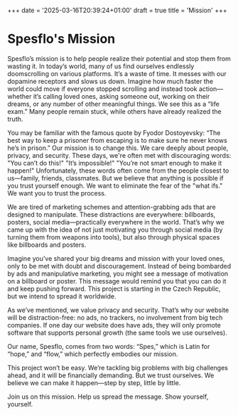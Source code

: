 +++
date = '2025-03-16T20:39:24+01:00'
draft = true
title = 'Mission'
+++

# Spesflo's Mission

 Spesflo’s mission is to help people realize their potential and stop them from wasting it. In today’s world, many of us find ourselves endlessly doomscrolling on various platforms. It’s a waste of time. It messes with our dopamine receptors and slows us down. Imagine how much faster the world could move if everyone stopped scrolling and instead took action—whether it’s calling loved ones, asking someone out, working on their dreams, or any number of other meaningful things. We see this as a “life exam.” Many people remain stuck, while others have already realized the truth.

You may be familiar with the famous quote by Fyodor Dostoyevsky: “The best way to keep a prisoner from escaping is to make sure he never knows he’s in prison.” Our mission is to change this. We care deeply about people, privacy, and security. These days, we're often met with discouraging words: "You can’t do this!" "It’s impossible!" "You’re not smart enough to make it happen!" Unfortunately, these words often come from the people closest to us—family, friends, classmates. But we believe that anything is possible if you trust yourself enough. We want to eliminate the fear of the "what ifs." We want you to trust the process.

We are tired of marketing schemes and attention-grabbing ads that are designed to manipulate. These distractions are everywhere: billboards, posters, social media—practically everywhere in the world. That’s why we came up with the idea of not just motivating you through social media (by turning them from weapons into tools), but also through physical spaces like billboards and posters.

Imagine you’ve shared your big dreams and mission with your loved ones, only to be met with doubt and discouragement. Instead of being bombarded by ads and manipulative marketing, you might see a message of motivation on a billboard or poster. This message would remind you that you can do it and keep pushing forward. This project is starting in the Czech Republic, but we intend to spread it worldwide.

As we’ve mentioned, we value privacy and security. That’s why our website will be distraction-free: no ads, no trackers, no involvement from big tech companies. If one day our website does have ads, they will only promote software that supports personal growth (the same tools we use ourselves).

Our name, Spesflo, comes from two words: “Spes,” which is Latin for “hope,” and “flow,” which perfectly embodies our mission.

This project won’t be easy. We’re tackling big problems with big challenges ahead, and it will be financially demanding. But we trust ourselves. We believe we can make it happen—step by step, little by little.

Join us on this mission. Help us spread the message. Show yourself, yourself.